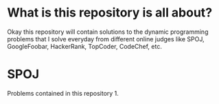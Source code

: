 # What is this repository is all about?
Okay this repository will contain solutions to the dynamic programming problems that I solve everyday from different online judges like SPOJ, GoogleFoobar, HackerRank, TopCoder, CodeChef, etc.


# SPOJ
Problems contained in this repository
1. 
